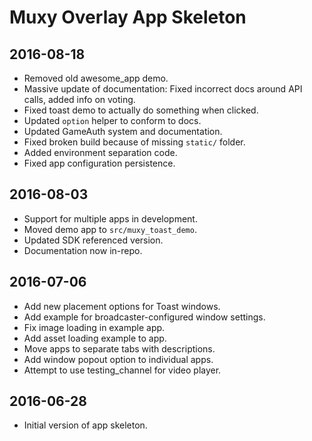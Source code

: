 # Muxy Overlay App Skeleton

## 2016-08-18
- Removed old awesome_app demo.
- Massive update of documentation: Fixed incorrect docs around API calls, added info on voting.
- Fixed toast demo to actually do something when clicked.
- Updated `option` helper to conform to docs.
- Updated GameAuth system and documentation.
- Fixed broken build because of missing `static/` folder.
- Added environment separation code.
- Fixed app configuration persistence.

## 2016-08-03
- Support for multiple apps in development.
- Moved demo app to `src/muxy_toast_demo`.
- Updated SDK referenced version.
- Documentation now in-repo.

## 2016-07-06
- Add new placement options for Toast windows.
- Add example for broadcaster-configured window settings.
- Fix image loading in example app.
- Add asset loading example to app.
- Move apps to separate tabs with descriptions.
- Add window popout option to individual apps.
- Attempt to use testing_channel for video player.

## 2016-06-28
- Initial version of app skeleton.
